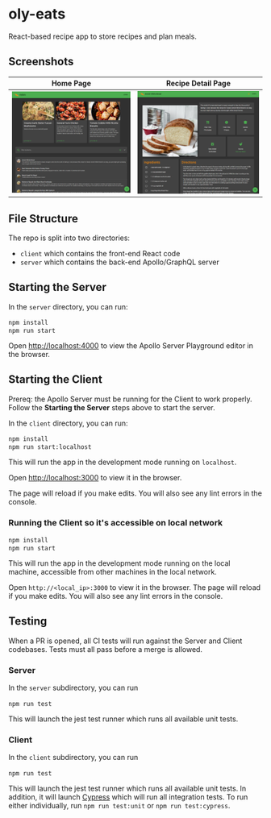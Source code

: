 # oly-eats

React-based recipe app to store recipes and plan meals.

## Screenshots

| Home Page                                                             | Recipe Detail Page                                                                   |
| --------------------------------------------------------------------- | ------------------------------------------------------------------------------------ |
| ![Home Page](screenshots/home-page-screenshot.PNG 'Sample Home Page') | ![Recipe Detail Page](screenshots/recipe-detail-screenshot.PNG 'Sample Recipe Page') |

## File Structure

The repo is split into two directories:

- `client` which contains the front-end React code
- `server` which contains the back-end Apollo/GraphQL server

## Starting the Server

In the `server` directory, you can run:

```
npm install
npm run start
```

Open [http://localhost:4000](http://localhost:4000) to view the Apollo Server Playground editor in the browser.

## Starting the Client

Prereq: the Apollo Server must be running for the Client to work properly. Follow the **Starting the Server** steps above to start the server.

In the `client` directory, you can run:

```
npm install
npm run start:localhost
```

This will run the app in the development mode running on `localhost`.

Open [http://localhost:3000](http://localhost:3000) to view it in the browser.

The page will reload if you make edits. You will also see any lint errors in the console.

### Running the Client so it's accessible on local network

```
npm install
npm run start
```

This will run the app in the development mode running on the local machine, accessible from other machines in the local network.

Open `http://<local_ip>:3000` to view it in the browser. The page will reload if you make edits. You will also see any lint errors in the console.

## Testing

When a PR is opened, all CI tests will run against the Server and Client codebases. Tests must all pass before a merge is allowed.

### Server

In the `server` subdirectory, you can run

`npm run test`

This will launch the jest test runner which runs all available unit tests.

### Client

In the `client` subdirectory, you can run

`npm run test`

This will launch the jest test runner which runs all available unit tests. In addition, it will launch [Cypress](https://www.cypress.io/) which will run all integration tests. To run either individually, run `npm run test:unit` or `npm run test:cypress`.
